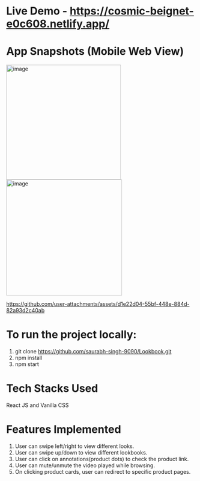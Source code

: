 # Live Demo  - https://cosmic-beignet-e0c608.netlify.app/

# App Snapshots (Mobile Web View)

<img width="305" alt="image" src="https://github.com/user-attachments/assets/9947138b-a56a-4279-98a8-c087d315ce44">
<img width="308" alt="image" src="https://github.com/user-attachments/assets/da75b632-d6c2-4eb7-a959-c17f3165d597">

https://github.com/user-attachments/assets/d1e22d04-55bf-448e-884d-82a93d2c40ab

# To run the project locally:

1. git clone https://github.com/saurabh-singh-9090/Lookbook.git
2. npm install
3. npm start

# Tech Stacks Used
React JS and Vanilla CSS

# Features Implemented
1. User can swipe left/right to view different looks.
2. User can swipe up/down to view different lookbooks.
3. User can click on annotations(product dots) to check the product link.
4. User can mute/unmute the video played while browsing.
5. On clicking product cards, user can redirect to specific product pages.

